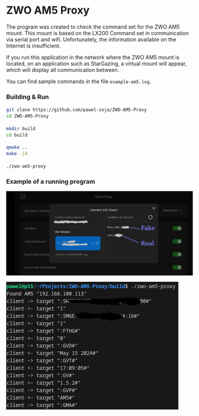 # ZWO AM5 Proxy
The program was created to check the command set for the ZWO AM5 mount.
This mount is based on the LX200 Command set in communication via serial port and wifi.
Unfortunately, the information available on the Internet is insufficient.

If you run this application in the network where the ZWO AM5 mount is located, on an application such as StarGazing,
a virtual mount will appear, which will display all communication between.

You can find sample commands in the file `example-am5.log`.

### Building & Run
```sh
git clone https://github.com/pawel-soja/ZWO-AM5-Proxy
cd ZWO-AM5-Proxy

mkdir build
cd build

qmake ..
make -j4

./zwo-am5-proxy
```

### Example of a running program

![Alt text](img/zwo-app.png "ZWO APP")

![Alt text](img/example.png "example")
